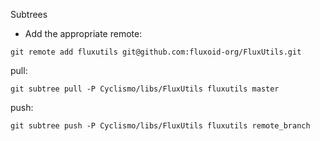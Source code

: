 Subtrees

- Add the appropriate remote:

```
git remote add fluxutils git@github.com:fluxoid-org/FluxUtils.git
```

pull:

```
git subtree pull -P Cyclismo/libs/FluxUtils fluxutils master
```

push:

```
git subtree push -P Cyclismo/libs/FluxUtils fluxutils remote_branch
```